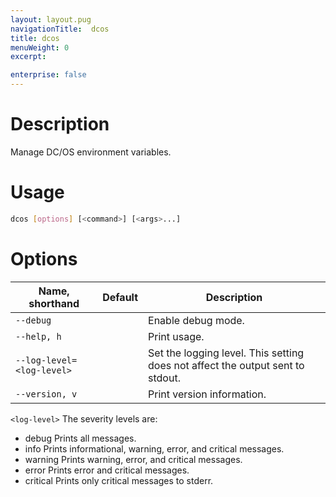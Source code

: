 ```yaml
---
layout: layout.pug
navigationTitle:  dcos
title: dcos
menuWeight: 0
excerpt:

enterprise: false
---
```


<!-- This source repo for this topic is https://github.com/dcos/dcos-docs -->


# Description
Manage DC/OS environment variables.

# Usage

``` bash
dcos [options] [<command>] [<args>...]
```

# Options

| Name, shorthand | Default | Description |
|---------|-------------|-------------|
| `--debug`   |             |  Enable debug mode. |
| `--help, h`   |             |  Print usage. |
| `--log-level=<log-level>`  |             | Set the logging level. This setting does not affect the output sent to stdout.  |
|  `--version, v`  |             |  Print version information.  |

`<log-level>`
The severity levels are:

* debug    Prints all messages.
* info     Prints informational, warning, error, and critical messages.
* warning  Prints warning, error, and critical messages.
* error    Prints error and critical messages.
* critical Prints only critical messages to stderr.


